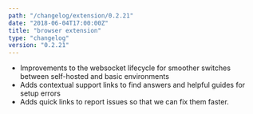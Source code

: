 ```yaml
---
path: "/changelog/extension/0.2.21"
date: "2018-06-04T17:00:00Z"
title: "browser extension"
type: "changelog"
version: "0.2.21"
---
```


* Improvements to the websocket lifecycle for smoother switches between self-hosted and basic environments
* Adds contextual support links to find answers and helpful guides for setup errors
* Adds quick links to report issues so that we can fix them faster.
